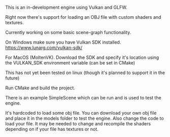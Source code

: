 This is an in-development engine using Vulkan and GLFW.

Right now there's support for loading an OBJ file with custom shaders and textures.

Currently working on some basic scene-graph functionality.

On Windows make sure you have Vulkan SDK installed.
https://www.lunarg.com/vulkan-sdk/

For MacOS (MoltenVK). Download the SDK and specify it's location using the VULKAN_SDK environment variable (can be set in CMake)

This has not yet been tested on linux (though it's planned to support it in the future)

Run CMake and build the project.

There is an example SimpleScene which can be run and is used to test the engine.

It's hardcoded to load some obj file. You can download your own obj file and place
it in the models folder to test the engine. Also change the code to load your file.
It may be needed to change and recompile the shaders depending on if your file has textures or not.